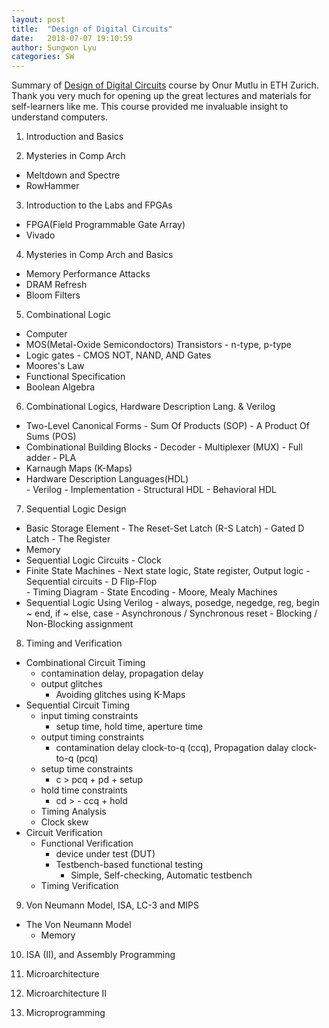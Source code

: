 ```yaml
---
layout: post
title:  "Design of Digital Circuits"
date:   2018-07-07 19:10:59
author: Sungwon Lyu
categories: SW
---
```

Summary of [Design of Digital Circuits](https://safari.ethz.ch/digitaltechnik/spring2018/doku.php) course by Onur Mutlu in ETH Zurich. Thank you very much for opening up the great lectures and materials for self-learners like me. This course provided me invaluable insight to understand computers.

1. Introduction and Basics

2. Mysteries in Comp Arch
- Meltdown and Spectre
- RowHammer

3. Introduction to the Labs and FPGAs
- FPGA(Field Programmable Gate Array)
- Vivado

4. Mysteries in Comp Arch and Basics
- Memory Performance Attacks
- DRAM Refresh
- Bloom Filters

5. Combinational Logic
- Computer
- MOS(Metal-Oxide Semicondoctors) Transistors
		- n-type, p-type
- Logic gates
		- CMOS NOT, NAND, AND Gates
- Moores's Law
- Functional Specification
- Boolean Algebra

6. Combinational Logics, Hardware Description Lang. & Verilog
- Two-Level Canonical Forms
		- Sum Of Products (SOP)
		- A Product Of Sums (POS)  
- Combinational Building Blocks
		- Decoder
		- Multiplexer (MUX)
		- Full adder
		- PLA
- Karnaugh Maps (K-Maps)
- Hardware Description Languages(HDL)  
		- Verilog
		- Implementation
			- Structural HDL
			- Behavioral HDL

7. Sequential Logic Design
- Basic Storage Element
		- The Reset-Set Latch (R-S Latch)
		- Gated D Latch
		- The Register
- Memory
- Sequential Logic Circuits
		- Clock
- Finite State Machines
		- Next state logic, State register, Output logic
		- Sequential circuits
					- D Flip-Flop  
		- Timing Diagram
		- State Encoding
		- Moore, Mealy Machines  
- Sequential Logic Using Verilog
		- always, posedge, negedge, reg, begin ~ end, if ~ else, case
		- Asynchronous / Synchronous reset
		- Blocking / Non-Blocking assignment

8. Timing and Verification
- Combinational Circuit Timing  
	- contamination delay, propagation delay
	- output glitches  
		- Avoiding glitches using K-Maps
- Sequential Circuit Timing  
	- input timing constraints  
		- setup time, hold time, aperture time  
	- output timing constraints  
		- contamination delay clock-to-q (ccq), Propagation dalay clock-to-q (pcq)  
	- setup time constraints  
		- c > pcq + pd + setup  
	- hold time constraints  
		- cd > - ccq + hold  
	- Timing Analysis
	- Clock skew  
- Circuit Verification  
	- Functional Verification  
		- device under test (DUT)
		- Testbench-based functional testing  
			- Simple, Self-checking, Automatic testbench  
	- Timing Verification

9. Von Neumann Model, ISA, LC-3 and MIPS
- The Von Neumann Model
	- Memory


10. ISA (II), and Assembly Programming

11. Microarchitecture

12. Microarchitecture II

13. Microprogramming